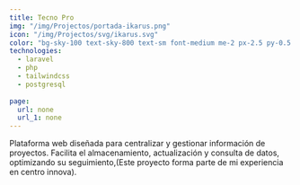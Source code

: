 ```yaml
---
title: Tecno Pro
img: "/img/Projectos/portada-ikarus.png"
icon: "/img/Projectos/svg/ikarus.svg"
color: "bg-sky-100 text-sky-800 text-sm font-medium me-2 px-2.5 py-0.5 rounded dark:bg-sky-900 dark:text-sky-300"
technologies:
  - laravel
  - php
  - tailwindcss
  - postgresql
  
page:
  url: none
  url_1: none
---
```


Plataforma web diseñada para centralizar y gestionar información de proyectos. Facilita el almacenamiento, actualización y consulta de datos, optimizando su seguimiento,(Este proyecto forma parte de mi experiencia en centro innova).

